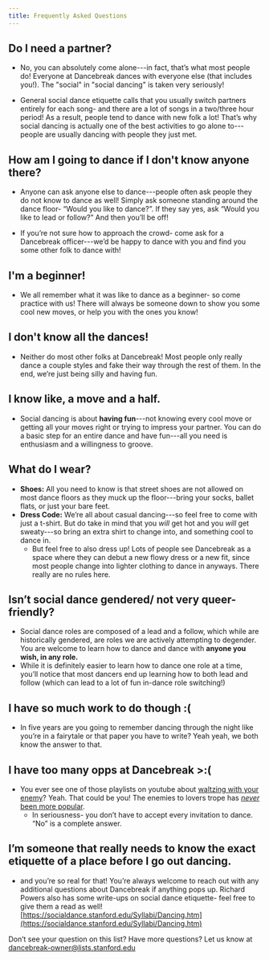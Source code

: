 ```yaml
---
title: Frequently Asked Questions
---
```

## Do I need a partner?

* No, you can absolutely come alone---in fact, that’s what most people do! Everyone
at Dancebreak dances with everyone else (that includes you!). The "social" in
"social dancing" is taken very seriously!  

* General social dance etiquette calls that you usually switch partners
entirely for each song- and there are a lot of songs in a two/three hour
period! As a result, people tend to dance with new folk a lot! That’s why
social dancing is actually one of the best activities to go alone to--- people
are usually dancing with people they just met.

## How am I going to dance if I don't know anyone there?
* Anyone can ask anyone else to dance---people often ask people they do not
know to dance as well! Simply ask someone standing around the dance floor-
“Would you like to dance?”. If they say yes, ask “Would you like to lead or
follow?” And then you’ll be off!  

* If you’re not sure how to approach the crowd- come ask for a Dancebreak
officer---we’d be happy to dance with you and find you some other folk to dance
with!  

## I'm a beginner!
* We all remember what it was like to dance as a beginner- so come practice
with us! There will always be someone down to show you some cool new moves, or
help you with the ones you know!  

## I don't know all the dances!
* Neither do most other folks at Dancebreak! Most people only really dance a
couple styles and fake their way through the rest of them. In the end, we’re
just being silly and having fun.   

## I know like, a move and a half.
* Social dancing is about **having fun**---not knowing every cool move or
getting all your moves right or trying to impress your partner. You can do a
basic step for an entire dance and have fun---all you need is enthusiasm and a
willingness to groove.   

## What do I wear?
* **Shoes:** All you need to know is that street shoes are not allowed on most
dance floors as they muck up the floor---bring your socks, ballet flats, or
just your bare feet.   
* **Dress Code:** We’re all about casual dancing---so feel free to come with
just a t-shirt. But do take in mind that you *will* get hot and you *will* get
sweaty---so bring an extra shirt to change into, and something cool to dance
in.   
    * But feel free to also dress up! Lots of people see Dancebreak as a space
    where they can debut a new flowy dress or a new fit, since most people
    change into lighter clothing to dance in anyways. There really are no rules
    here.   

## Isn’t social dance gendered/ not very queer-friendly?
* Social dance roles are composed of a lead and a follow, which while are
historically gendered, are roles we are actively attempting to degender. You
are welcome to learn how to dance and dance with **anyone you wish, in any
role.**   
* While it is definitely easier to learn how to dance one role at a time, you’ll notice that most dancers end up learning how to both lead and follow (which can lead to a lot of fun in-dance role switching!)  

## I have so much work to do though :(
* In five years are you going to remember dancing through the night like you’re in a fairytale or that paper you have to write? Yeah yeah, we both know the answer to that.   

## I have too many opps at Dancebreak >:(
* You ever see one of those playlists on youtube about [waltzing with your enemy](https://www.youtube.com/results?search_query=waltzing+with+your+enemy)? Yeah. That could be you! The enemies to lovers trope has [*never* been more popular](https://www.google.com/search?q=enemies+to+lovers&oq=enemies+to+lovers&gs_lcrp=EgZjaHJvbWUyBggAEEUYOTIGCAEQRRg8MgYIAhBFGDwyBggDEEUYPDIGCAQQLhhA0gEIMjU0MWowajSoAgCwAgE&sourceid=chrome&ie=UTF-8).  
  * In seriousness- you don’t have to accept every invitation to dance. “No” is a complete answer.   
## I’m someone that really needs to know the exact etiquette of a place before I go out dancing.
* and you’re so real for that! You’re always welcome to reach out with any additional questions about Dancebreak if anything pops up. Richard Powers also has some write-ups on social dance etiquette- feel free to give them a read as well! [https://socialdance.stanford.edu/Syllabi/Dancing.htm](https://socialdance.stanford.edu/Syllabi/Dancing.htm) 

Don’t see your question on this list? Have more questions? Let us know at dancebreak-owner@lists.stanford.edu
